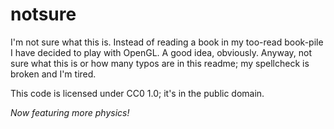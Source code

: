 # notsure
I'm not sure what this is. Instead of reading a book in my too-read book-pile I have decided to play with OpenGL. A good idea, obviously. Anyway, not sure what this is or how many typos are in this readme; my spellcheck is broken and I'm tired.

This code is licensed under CC0 1.0; it's in the public domain.

*Now featuring more physics!*